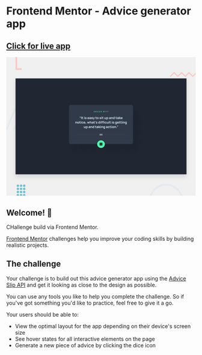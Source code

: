 # Frontend Mentor - Advice generator app

## [Click for live app](https://whippet-code.github.io/advice-generator-app-main/)

![Design preview for the Advice generator app coding challenge](./design/desktop-preview.jpg)

## Welcome! 👋

CHallenge build via Frontend Mentor. 

[Frontend Mentor](https://www.frontendmentor.io) challenges help you improve your coding skills by building realistic projects.


## The challenge

Your challenge is to build out this advice generator app using the [Advice Slip API](https://api.adviceslip.com) and get it looking as close to the design as possible.

You can use any tools you like to help you complete the challenge. So if you've got something you'd like to practice, feel free to give it a go.

Your users should be able to:

- View the optimal layout for the app depending on their device's screen size
- See hover states for all interactive elements on the page
- Generate a new piece of advice by clicking the dice icon
